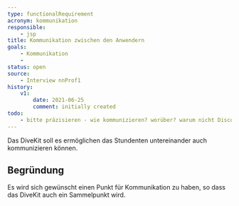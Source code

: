 ```yaml
---
type: functionalRequirement
acronym: kommunikation
responsible: 
    - jsp
title: Kommunikation zwischen den Anwendern
goals: 
    - Kommunikation
    -
status: open
source:
    - Interview nnProf1
history:
    v1:
        date: 2021-06-25
        comment: initially created
todo: 
    - bitte präzisieren - wie kommunizieren? worüber? warum nicht Discord? 
---
```



Das DiveKit soll es ermöglichen das Stundenten untereinander auch kommunizieren können.

## Begründung

Es wird sich gewünscht einen Punkt für Kommunikation zu haben, so dass das DiveKit auch ein Sammelpunkt wird.
